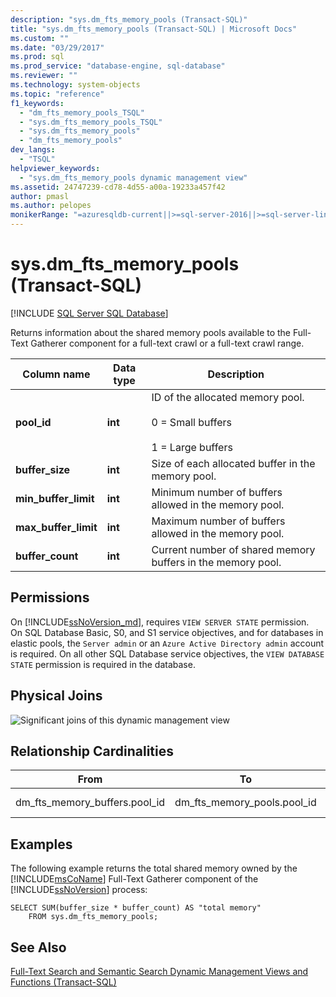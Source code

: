 ```yaml
---
description: "sys.dm_fts_memory_pools (Transact-SQL)"
title: "sys.dm_fts_memory_pools (Transact-SQL) | Microsoft Docs"
ms.custom: ""
ms.date: "03/29/2017"
ms.prod: sql
ms.prod_service: "database-engine, sql-database"
ms.reviewer: ""
ms.technology: system-objects
ms.topic: "reference"
f1_keywords: 
  - "dm_fts_memory_pools_TSQL"
  - "sys.dm_fts_memory_pools_TSQL"
  - "sys.dm_fts_memory_pools"
  - "dm_fts_memory_pools"
dev_langs: 
  - "TSQL"
helpviewer_keywords: 
  - "sys.dm_fts_memory_pools dynamic management view"
ms.assetid: 24747239-cd78-4d55-a00a-19233a457f42
author: pmasl 
ms.author: pelopes
monikerRange: "=azuresqldb-current||>=sql-server-2016||>=sql-server-linux-2017||=azuresqldb-mi-current"
---
```

# sys.dm_fts_memory_pools (Transact-SQL)
[!INCLUDE [SQL Server SQL Database](../../includes/applies-to-version/sql-asdb.md)]

  Returns information about the shared memory pools available to the Full-Text Gatherer component for a full-text crawl or a full-text crawl range.  
   
|Column name|Data type|Description|  
|-----------------|---------------|-----------------|  
|**pool_id**|**int**|ID of the allocated memory pool.<br /><br /> 0 = Small buffers<br /><br /> 1 = Large buffers|  
|**buffer_size**|**int**|Size of each allocated buffer in the memory pool.|  
|**min_buffer_limit**|**int**|Minimum number of buffers allowed in the memory pool.|  
|**max_buffer_limit**|**int**|Maximum number of buffers allowed in the memory pool.|  
|**buffer_count**|**int**|Current number of shared memory buffers in the memory pool.|  
  
## Permissions  

On [!INCLUDE[ssNoVersion_md](../../includes/ssnoversion-md.md)], requires `VIEW SERVER STATE` permission.   
On SQL Database Basic, S0, and S1 service objectives, and for databases in elastic pools, the `Server admin` or an `Azure Active Directory admin` account is required. On all other SQL Database service objectives, the `VIEW DATABASE STATE` permission is required in the database.   
 
## Physical Joins  
 ![Significant joins of this dynamic management view](../../relational-databases/system-dynamic-management-views/media/join-dm-fts-memory-pools-1.gif "Significant joins of this dynamic management view")  
  
## Relationship Cardinalities  
  
|From|To|Relationship|  
|----------|--------|------------------|  
|dm_fts_memory_buffers.pool_id|dm_fts_memory_pools.pool_id|Many-to-one|  
  
## Examples  
 The following example returns the total shared memory owned by the [!INCLUDE[msCoName](../../includes/msconame-md.md)] Full-Text Gatherer component of the [!INCLUDE[ssNoVersion](../../includes/ssnoversion-md.md)] process:  
  
```  
SELECT SUM(buffer_size * buffer_count) AS "total memory"   
    FROM sys.dm_fts_memory_pools;  
```  
  
## See Also  
 [Full-Text Search and Semantic Search Dynamic Management Views and Functions &#40;Transact-SQL&#41;](../../relational-databases/system-dynamic-management-views/full-text-and-semantic-search-dynamic-management-views-functions.md)  
  
  
